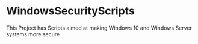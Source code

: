 # WindowsSecurityScripts
This Project has Scripts aimed at making Windows 10 and Windows Server systems more secure
